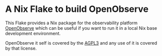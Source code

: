 # A Nix Flake to build OpenObserve

This Flake provides a Nix package for the observability platform [OpenObserve](https://openobserve.ai) which can be
useful if you want to run it in a local Nix base development environment.

OpenObserve it self is covered by the [AGPL3](https://github.com/openobserve/openobserve/blob/main/LICENSE) and any use
of it is covered by that license.

